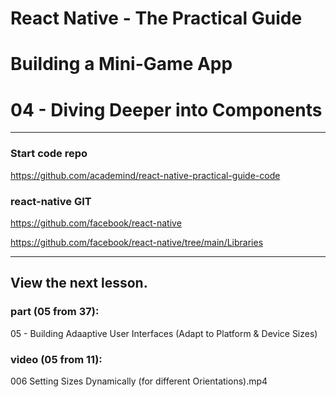 # React Native - The Practical Guide
# Building a Mini-Game App
# 04 - Diving Deeper into Components

---

### Start code repo
https://github.com/academind/react-native-practical-guide-code

### react-native GIT
https://github.com/facebook/react-native

https://github.com/facebook/react-native/tree/main/Libraries

---

## View the next lesson.

### part (05 from 37):
05 - Building Adaaptive User Interfaces (Adapt to Platform & Device Sizes)

### video (05 from 11):
006 Setting Sizes Dynamically (for different Orientations).mp4
